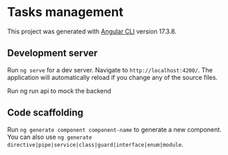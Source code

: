 # Tasks management

This project was generated with [Angular CLI](https://github.com/angular/angular-cli) version 17.3.8.

## Development server

Run `ng serve` for a dev server. Navigate to `http://localhost:4200/`. The application will automatically reload if you change any of the source files.

Run ng run api to mock the backend 

## Code scaffolding

Run `ng generate component component-name` to generate a new component. You can also use `ng generate directive|pipe|service|class|guard|interface|enum|module`.

